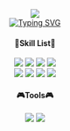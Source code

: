 <div align="center">
  <img src="https://capsule-render.vercel.app/api?type=waving&color=96d2ea&height=300&section=header&text=Wellcome%20YongJun%20GitHub&fontSize=50&fontColor=ffffff&animation=fadeIn" />
</div>
<div align="center">
<a href="https://git.io/typing-svg"><img src="https://readme-typing-svg.demolab.com?font=Jua&size=30&duration=3000&pause=200&color=96D2EA&center=true&vCenter=true&repeat=false&width=435&lines=%EC%95%88%EB%85%95%ED%95%98%EC%84%B8%EC%9A%94!!;%ED%94%84%EB%A1%A0%ED%8A%B8%EC%97%94%EB%93%9C+%EA%B0%9C%EB%B0%9C%EC%9E%90%EB%A5%BC+%EA%BF%88%EA%BE%B8%EB%8A%94;%EC%BD%94%EB%93%9C%EC%9A%94%EB%A6%AC%EC%82%AC+%EC%9D%B4%EC%9A%A9%EC%A4%80+%EC%9E%85%EB%8B%88%EB%8B%A4!" alt="Typing SVG" /></a>
</div>
<div align="center">
  <h4>📝Skill List📖</h4>
  <img src="https://img.shields.io/badge/HTML5-E34F26?style=flat-square&logo=HTML5&logoColor=white" />
  <img src="https://img.shields.io/badge/CSS3-1572B6?style=flat-square&logo=CSS3&logoColor=white" />
  <img src="https://img.shields.io/badge/Javascript-F7DF1E?style=flat-square&logo=Javascript&logoColor=white" />
  <img src="https://img.shields.io/badge/jQuery-0769AD?style=flat-square&logo=jQuery&logoColor=white" />
  <br>
  <img src="https://img.shields.io/badge/Sass-CC6699?style=flat-square&logo=Sass&logoColor=white" />
  <img src="https://img.shields.io/badge/React-61DAFB?style=flat-square&logo=React&logoColor=white" />
  <img src="https://img.shields.io/badge/Adobe Photoshop-31A8FF?style=flat-square&logo=Adobe Photoshop&logoColor=white" />
  <img src="https://img.shields.io/badge/Adobe Illustrator-FF9A00?style=flat-square&logo=Adobe Illustrator&logoColor=white" />
</div>
<div align="center">
  <h4>🎮Tools🎮</h4>
  <img src="https://img.shields.io/badge/Visual%20Studio%20Code-007ACC?style=flat-square&logo=Visual%20Studio%20Code&logoColor=white" />
  <img src="https://img.shields.io/badge/Figma-F24E1E?style=flat-square&logo=Figma&logoColor=white"/>
</div>
